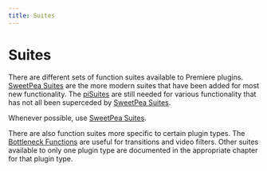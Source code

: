 ```yaml
---
title: Suites
---
```

# Suites

There are different sets of function suites available to Premiere plugins. [SweetPea Suites](../sweetpea-suites) are the more modern suites that have been added for most new functionality. The [piSuites](legacy-callback-suites.md#pisuites) are still needed for various functionality that has not all been superceded by [SweetPea Suites](../sweetpea-suites).

Whenever possible, use [SweetPea Suites](../sweetpea-suites).

There are also function suites more specific to certain plugin types. The [Bottleneck Functions](legacy-callback-suites.md#bottleneck-functions) are useful for transitions and video filters. Other suites available to only one plugin type are documented in the appropriate chapter for that plugin type.
